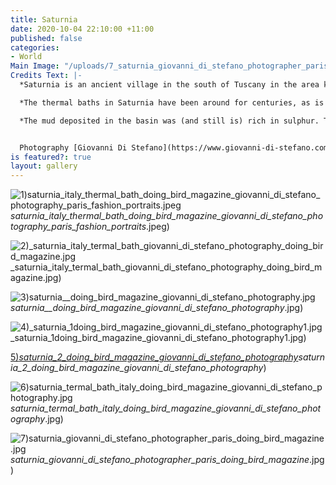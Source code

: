 ```yaml
---
title: Saturnia
date: 2020-10-04 22:10:00 +11:00
published: false
categories:
- World
Main Image: "/uploads/7_saturnia_giovanni_di_stefano_photographer_paris_doing_bird_magazine_.jpg"
Credits Text: |-
  *Saturnia is an ancient village in the south of Tuscany in the area known as Maremma. Although not yet commercialised, it attracts tourists because of its Thermal Bath which have been of considerable importance since ancient ages.*

  *The thermal baths in Saturnia have been around for centuries, as is proved by Etruscan remains found in the area. The baths were famous with the Romans who realised their health benefits. *

  *The mud deposited in the basin was (and still is) rich in sulphur. Today visitors cover their bodies in the theraputic mud as they lounge around the springs.*


  Photography [Giovanni Di Stefano](https://www.giovanni-di-stefano.com/)
is featured?: true
layout: gallery
---
```


![1)_saturnia_italy_thermal_bath_doing_bird_magazine_giovanni_di_stefano_photography_paris_fashion_portraits_.jpeg](/uploads/1)_saturnia_italy_thermal_bath_doing_bird_magazine_giovanni_di_stefano_photography_paris_fashion_portraits_.jpeg)

![2)_saturnia_italy_termal_bath_giovanni_di_stefano_photography_doing_bird_magazine.jpg](/uploads/2)_saturnia_italy_termal_bath_giovanni_di_stefano_photography_doing_bird_magazine.jpg)

![3)_saturnia__doing_bird_magazine_giovanni_di_stefano_photography_.jpg](/uploads/3)_saturnia__doing_bird_magazine_giovanni_di_stefano_photography_.jpg)

![4)_saturnia_1doing_bird_magazine_giovanni_di_stefano_photography1.jpg](/uploads/4)_saturnia_1doing_bird_magazine_giovanni_di_stefano_photography1.jpg)

[5)_saturnia_2_doing_bird_magazine_giovanni_di_stefano_photography_](/uploads/5)_saturnia_2_doing_bird_magazine_giovanni_di_stefano_photography_)

![6)_saturnia_termal_bath_italy_doing_bird_magazine_giovanni_di_stefano_photography_.jpg](/uploads/6)_saturnia_termal_bath_italy_doing_bird_magazine_giovanni_di_stefano_photography_.jpg)

![7)_saturnia_giovanni_di_stefano_photographer_paris_doing_bird_magazine_.jpg](/uploads/7)_saturnia_giovanni_di_stefano_photographer_paris_doing_bird_magazine_.jpg)